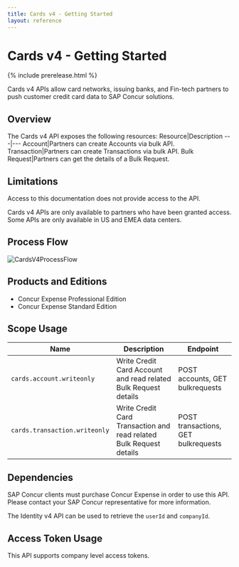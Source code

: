 ```yaml
---
title: Cards v4 - Getting Started
layout: reference
---
```


# Cards v4 - Getting Started

{% include prerelease.html %}

Cards v4 APIs allow card networks, issuing banks, and Fin-tech partners to push customer credit card data to SAP Concur solutions.

## <a name="overview"></a>Overview

The Cards v4 API exposes the following resources:
Resource|Description
---|---
Account|Partners can create Accounts via bulk API.
Transaction|Partners can create Transactions via bulk API.
Bulk Request|Partners can get the details of a Bulk Request.

## <a name="limitations"></a>Limitations

Access to this documentation does not provide access to the API. 

Cards v4 APIs are only available to partners who have been granted access. Some APIs are only available in US and EMEA data centers.

## <a name="process-flow"></a>Process Flow

![CardsV4ProcessFlow](https://user-images.githubusercontent.com/128392592/226573831-025725af-7f9c-4a16-a0ca-1512791152ce.png)

## <a name="products-editions"></a>Products and Editions

* Concur Expense Professional Edition
* Concur Expense Standard Edition

## <a name="scope-usage"></a>Scope Usage

Name|Description|Endpoint
---|---|---
`cards.account.writeonly`|Write Credit Card Account and read related Bulk Request details|POST accounts, GET bulkrequests
`cards.transaction.writeonly`|Write Credit Card Transaction and read related Bulk Request details|POST transactions, GET bulkrequests

## <a name="dependencies"></a>Dependencies

SAP Concur clients must purchase Concur Expense in order to use this API. Please contact your SAP Concur representative for more information.

The Identity v4 API can be used to retrieve the `userId` and `companyId`.

## <a name="access-token-usage"></a>Access Token Usage

This API supports company level access tokens.

